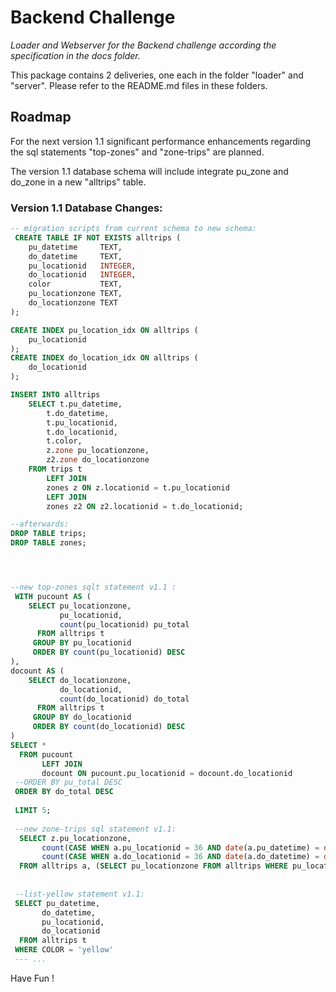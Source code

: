 

# Backend Challenge  

_Loader and Webserver for the Backend challenge according the specification in the docs folder._


This package contains 2 deliveries, one each in the folder "loader" and "server".
Please refer to the README.md files in these folders.

## Roadmap

For the next version 1.1 significant performance enhancements regarding the sql statements "top-zones" and "zone-trips" are planned. 

The version 1.1 database schema will include   integrate pu_zone and do_zone in a new "alltrips" table.

### Version 1.1 Database Changes:

```sql
-- migration scripts from current schema to new schema: 
 CREATE TABLE IF NOT EXISTS alltrips (
    pu_datetime     TEXT,
    do_datetime     TEXT,
    pu_locationid   INTEGER,
    do_locationid   INTEGER,
    color           TEXT,
    pu_locationzone TEXT,
    do_locationzone TEXT
);

CREATE INDEX pu_location_idx ON alltrips (
    pu_locationid
);
CREATE INDEX do_location_idx ON alltrips (
    do_locationid
);

INSERT INTO alltrips 
    SELECT t.pu_datetime,
        t.do_datetime,
        t.pu_locationid,
        t.do_locationid,
        t.color,
        z.zone pu_locationzone,
        z2.zone do_locationzone
    FROM trips t
        LEFT JOIN
        zones z ON z.locationid = t.pu_locationid
        LEFT JOIN
        zones z2 ON z2.locationid = t.do_locationid;

--afterwards: 
DROP TABLE trips; 
DROP TABLE zones; 




--new top-zones sqlt statement v1.1 : 
 WITH pucount AS (
    SELECT pu_locationzone,
           pu_locationid,
           count(pu_locationid) pu_total
      FROM alltrips t
     GROUP BY pu_locationid
     ORDER BY count(pu_locationid) DESC
),
docount AS (
    SELECT do_locationzone,
           do_locationid,
           count(do_locationid) do_total
      FROM alltrips t
     GROUP BY do_locationid
     ORDER BY count(do_locationid) DESC
)
SELECT *
  FROM pucount
       LEFT JOIN
       docount ON pucount.pu_locationid = docount.do_locationid 
 --ORDER BY pu_total DESC
 ORDER BY do_total DESC
  
 LIMIT 5;
 
 --new zone-trips sql statement v1.1:
  SELECT z.pu_locationzone,
       count(CASE WHEN a.pu_locationid = 36 AND date(a.pu_datetime) = date('2018-01-12') THEN 1 END) pu_count,
       count(CASE WHEN a.do_locationid = 36 AND date(a.do_datetime) = date('2018-01-12') THEN 1 END) do_count
  FROM alltrips a, (SELECT pu_locationzone FROM alltrips WHERE pu_locationid = 36 LIMIT 1) z;
	   
	   
 --list-yellow statement v1.1:
 SELECT pu_datetime,
       do_datetime,
       pu_locationid,
       do_locationid
  FROM alltrips t
 WHERE COLOR = 'yellow'
 --- ...

```

Have Fun !



